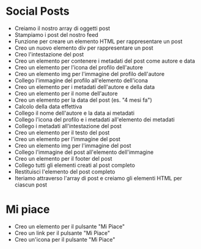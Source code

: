# Social Posts
- Creiamo il nostro array di oggetti post
- Stampiamo i post del nostro feed
- Funzione per creare un elemento HTML per rappresentare un post
- Creo un nuovo elemento div per rappresentare un post
- Creo l'intestazione del post
- Creo un elemento per contenere i metadati del post come autore e data
- Creo un elemento per l'icona del profilo dell'autore
- Creo un elemento img per l'immagine del profilo dell'autore
- Collego l'immagine del profilo all'elemento dell'icona
- Creo un elemento per i metadati dell'autore e della data
- Creo un elemento per il nome dell'autore
- Creo un elemento per la data del post (es. "4 mesi fa")
- Calcolo della data effettiva
- Collego il nome dell'autore e la data ai metadati
- Collego l'icona del profilo e i metadati all'elemento dei metadati
- Collego i metadati all'intestazione del post
- Creo un elemento per il testo del post
- Creo un elemento per l'immagine del post
- Creo un elemento img per l'immagine del post
- Collego l'immagine del post all'elemento dell'immagine
- Creo un elemento per il footer del post
- Collego tutti gli elementi creati al post completo
- Restituisci l'elemento del post completo
- Iteriamo attraverso l'array di post e creiamo gli elementi HTML per ciascun post

# Mi piace
- Creo un elemento per il pulsante "Mi Piace"
- Creo un link per il pulsante "Mi Piace"
- Creo un'icona per il pulsante "Mi Piace"